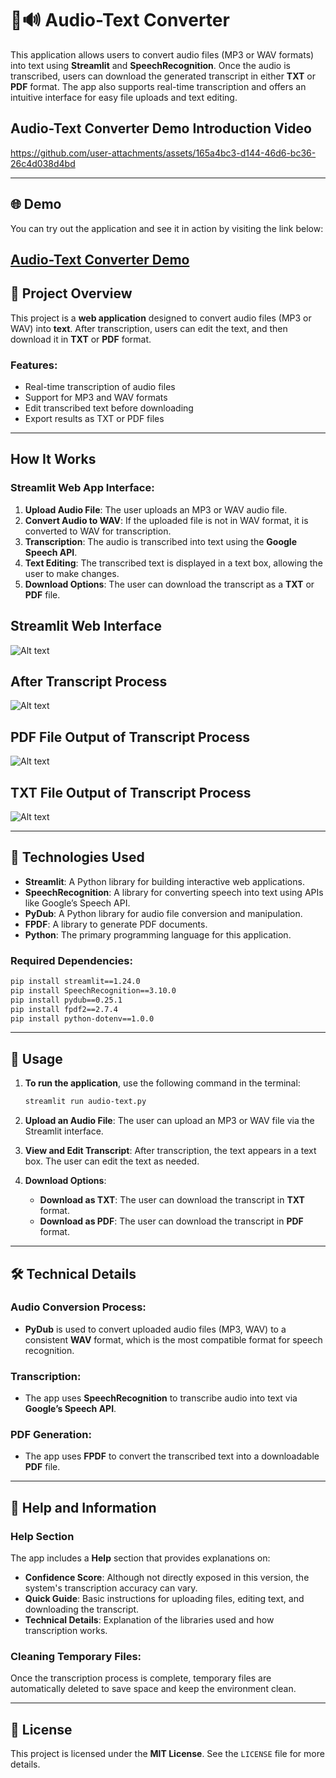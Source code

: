 # 🎤🔊 Audio-Text Converter

This application allows users to convert audio files (MP3 or WAV formats) into text using **Streamlit** and **SpeechRecognition**. Once the audio is transcribed, users can download the generated transcript in either **TXT** or **PDF** format. The app also supports real-time transcription and offers an intuitive interface for easy file uploads and text editing.

## Audio-Text Converter Demo Introduction Video

https://github.com/user-attachments/assets/165a4bc3-d144-46d6-bc36-26c4d038d4bd

---

## 🌐 Demo

You can try out the application and see it in action by visiting the link below:

[**Audio-Text Converter Demo**](https://audio-to-text-t982.onrender.com)
---

## 📌 Project Overview

This project is a **web application** designed to convert audio files (MP3 or WAV) into **text**. After transcription, users can edit the text, and then download it in **TXT** or **PDF** format.

### Features:
- Real-time transcription of audio files
- Support for MP3 and WAV formats
- Edit transcribed text before downloading
- Export results as TXT or PDF files

---

## How It Works

### Streamlit Web App Interface:
1. **Upload Audio File**: The user uploads an MP3 or WAV audio file.
2. **Convert Audio to WAV**: If the uploaded file is not in WAV format, it is converted to WAV for transcription.
3. **Transcription**: The audio is transcribed into text using the **Google Speech API**.
4. **Text Editing**: The transcribed text is displayed in a text box, allowing the user to make changes.
5. **Download Options**: The user can download the transcript as a **TXT** or **PDF** file.

## Streamlit Web Interface
![Alt text](https://github.com/ctntrk/Audio-to-Text/blob/main/web-interface.jpg)

## After Transcript Process
![Alt text](https://github.com/ctntrk/Audio-to-Text/blob/main/transcrip.jpg)

## PDF File Output of Transcript Process
![Alt text](https://github.com/ctntrk/Audio-to-Text/blob/main/transcrip-pdf.jpg)

## TXT File Output of Transcript Process
![Alt text](https://github.com/ctntrk/Audio-to-Text/blob/main/transcrip-txt.jpg)

---

## 🔧 Technologies Used

- **Streamlit**: A Python library for building interactive web applications.
- **SpeechRecognition**: A library for converting speech into text using APIs like Google’s Speech API.
- **PyDub**: A Python library for audio file conversion and manipulation.
- **FPDF**: A library to generate PDF documents.
- **Python**: The primary programming language for this application.

### Required Dependencies:
```bash
pip install streamlit==1.24.0
pip install SpeechRecognition==3.10.0
pip install pydub==0.25.1
pip install fpdf2==2.7.4
pip install python-dotenv==1.0.0
```

---

## 🚀 Usage

1. **To run the application**, use the following command in the terminal:
   ```bash
   streamlit run audio-text.py
   ```

2. **Upload an Audio File**: The user can upload an MP3 or WAV file via the Streamlit interface.

3. **View and Edit Transcript**: After transcription, the text appears in a text box. The user can edit the text as needed.

4. **Download Options**:
   - **Download as TXT**: The user can download the transcript in **TXT** format.
   - **Download as PDF**: The user can download the transcript in **PDF** format.

---

## 🛠️ Technical Details

### Audio Conversion Process:
- **PyDub** is used to convert uploaded audio files (MP3, WAV) to a consistent **WAV** format, which is the most compatible format for speech recognition.

### Transcription:
- The app uses **SpeechRecognition** to transcribe audio into text via **Google’s Speech API**.

### PDF Generation:
- The app uses **FPDF** to convert the transcribed text into a downloadable **PDF** file.

---

## 📖 Help and Information

### Help Section
The app includes a **Help** section that provides explanations on:
- **Confidence Score**: Although not directly exposed in this version, the system's transcription accuracy can vary.
- **Quick Guide**: Basic instructions for uploading files, editing text, and downloading the transcript.
- **Technical Details**: Explanation of the libraries used and how transcription works.

### Cleaning Temporary Files:
Once the transcription process is complete, temporary files are automatically deleted to save space and keep the environment clean.

---

## 📄 License

This project is licensed under the **MIT License**. See the `LICENSE` file for more details.
